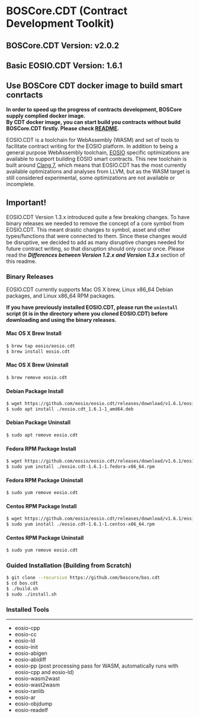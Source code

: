 # BOSCore.CDT (Contract Development Toolkit)

## BOSCore.CDT Version: v2.0.2
## Basic EOSIO.CDT Version: 1.6.1

## Use BOSCore CDT docker image to build smart conrtacts 

**In order to speed up the progress of contracts development, BOSCore supply complied docker image.**  
**By CDT docker image, you can start build you contracts without build BOSCore.CDT firstly. Please check [README](docker/README.md).**


EOSIO.CDT is a toolchain for WebAssembly (WASM) and set of tools to facilitate contract writing for the EOSIO platform.  In addition to being a general purpose WebAssembly toolchain, [EOSIO](https://github.com/eosio/eos) specific optimizations are available to support building EOSIO smart contracts.  This new toolchain is built around [Clang 7](https://github.com/eosio/llvm), which means that EOSIO.CDT has the most currently available optimizations and analyses from LLVM, but as the WASM target is still considered experimental, some optimizations are not available or incomplete.

## Important!
EOSIO.CDT Version 1.3.x introduced quite a few breaking changes.  To have binary releases we needed to remove the concept of a core symbol from EOSIO.CDT. This meant drastic changes to symbol, asset and other types/functions that were connected to them. Since these changes would be disruptive, we decided to add as many disruptive changes needed for future contract writing, so that disruption should only occur once. Please read the **_Differences between Version 1.2.x and Version 1.3.x_** section of this readme.

### Binary Releases
EOSIO.CDT currently supports Mac OS X brew, Linux x86_64 Debian packages, and Linux x86_64 RPM packages.

**If you have previously installed EOSIO.CDT, please run the `uninstall` script (it is in the directory where you cloned EOSIO.CDT) before downloading and using the binary releases.**

#### Mac OS X Brew Install
```sh
$ brew tap eosio/eosio.cdt
$ brew install eosio.cdt
```
#### Mac OS X Brew Uninstall
```sh
$ brew remove eosio.cdt
```
#### Debian Package Install
```sh
$ wget https://github.com/eosio/eosio.cdt/releases/download/v1.6.1/eosio.cdt_1.6.1-1_amd64.deb
$ sudo apt install ./eosio.cdt_1.6.1-1_amd64.deb
```
#### Debian Package Uninstall
```sh
$ sudo apt remove eosio.cdt
```

#### Fedora RPM Package Install
```sh
$ wget https://github.com/eosio/eosio.cdt/releases/download/v1.6.1/eosio.cdt-1.6.1-1.fedora-x86_64.rpm
$ sudo yum install ./eosio.cdt-1.6.1-1.fedora-x86_64.rpm
```

#### Fedora RPM Package Uninstall
```sh
$ sudo yum remove eosio.cdt
```

#### Centos RPM Package Install
```sh
$ wget https://github.com/eosio/eosio.cdt/releases/download/v1.6.1/eosio.cdt-1.6.1-1.centos-x86_64.rpm
$ sudo yum install ./eosio.cdt-1.6.1-1.centos-x86_64.rpm
```

#### Centos RPM Package Uninstall
```sh
$ sudo yum remove eosio.cdt
```

### Guided Installation (Building from Scratch)
```sh
$ git clone --recursive https://github.com/boscore/bos.cdt
$ cd bos.cdt
$ ./build.sh
$ sudo ./install.sh
```

### Installed Tools
---
* eosio-cpp
* eosio-cc
* eosio-ld
* eosio-init
* eosio-abigen
* eosio-abidiff
* eosio-pp (post processing pass for WASM, automatically runs with eosio-cpp and eosio-ld)
* eosio-wasm2wast
* eosio-wast2wasm
* eosio-ranlib
* eosio-ar
* eosio-objdump
* eosio-readelf
